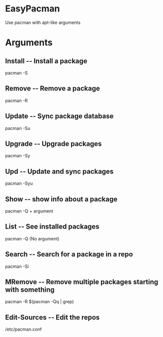# EasyPacman
Use pacman with apt-like arguments

# Arguments 
## Install -- Install a package
pacman -S
## Remove -- Remove a package
pacman -R
## Update -- Sync package database
pacman -Su
## Upgrade -- Upgrade packages 
pacman -Sy
## Upd -- Update and sync packages
pacman -Syu
## Show -- show info about a package
pacman -Q + argument
## List -- See installed packages
pacman -Q (No argument)
## Search -- Search for a package in a repo
pacman -Si
## MRemove -- Remove multiple packages starting with something
pacman -R $(pacman -Qq | grep)
## Edit-Sources -- Edit the repos
<text editior> /etc/pacman.conf


